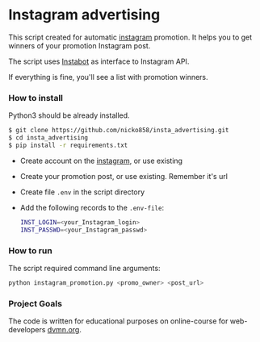 # Instagram advertising

This script created for automatic [instagram](https://www.instagram.com/) promotion.
It helps you to get winners of your promotion Instagram post.

The script uses [Instabot](https://github.com/instagrambot/instabot) as interface to Instagram API.

If everything is fine, you'll see a list with promotion winners.

### How to install
Python3 should be already installed.
```bash
$ git clone https://github.com/nicko858/insta_advertising.git
$ cd insta_advertising
$ pip install -r requirements.txt
```

- Create account on the [instagram](https://www.instagram.com/), or use existing
- Create your promotion post, or use existing. Remember it's url
- Create file `.env` in the script directory
- Add the following records to the `.env-file`:  

   ```bash
   INST_LOGIN=<your_Instagram_login>
   INST_PASSWD=<your_Instagram_passwd>
  ```
  
### How to run
The script required command line arguments:

```bash
python instagram_promotion.py <promo_owner> <post_url>
```


### Project Goals

The code is written for educational purposes on online-course for web-developers [dvmn.org](https://dvmn.org/).
